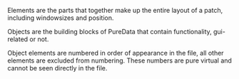 Elements are the parts that together make up the entire layout of a patch,
including windowsizes and position.

Objects are the building blocks of PureData that contain functionality,
gui-related or not.

Object elements are numbered in order of appearance in the file, all other
elements are excluded from numbering. These numbers are pure virtual and cannot
be seen directly in the file.
